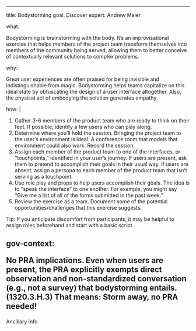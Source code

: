 
---
title: Bodystorming
goal: Discover
expert: Andrew Maier

what: <p>Bodystorming is brainstorming with the body. It’s an improvisational exercise that helps members of the project team transform themselves into members of the community being served, allowing them to better conceive of contextually relevant solutions to complex problems.</p>

why: <p>Great user experiences are often praised for being invisible and indistinguishable from magic. Bodystorming helps teams capitalize on this ideal state by obfuscating the design of a user interface altogether. Also, the physical act of embodying the solution generates empathy.</p>

how: |
    <ol>
      <li>Gather 3-6 members of the product team who are ready to think on their feet. If possible, identify a few users who can play along.</li>
      <li>Determine where you’ll hold the session. Bringing the project team to the user’s environment is ideal. A conference room that models that environment could also work. Record the session.</li>
      <li>Assign each member of the product team to one of the interfaces, or “touchpoints,” identified in your user’s journey. If users are present, ask them to pretend to accomplish their goals in their usual way. If users are absent, assign a persona to each member of the product team that isn’t serving as a touchpoint.</li>
      <li>Use role play and props to help users accomplish their goals. The idea is to “speak the interface” to one another. For example, you might say “Give me a list of all of the forms submitted in the past week.”</li>
      <li>Review the exercise as a team. Document some of the potential opportunities/challenges that this exercise suggests.</li>
    </ol>
    <p>Tip: If you anticipate discomfort from participants, it may be helpful to assign roles beforehand and start with a basic script.</p>

gov-context: 
	<p> No PRA implications. Even when users are present, the PRA explicitly exempts direct observation and non-standardized conversation (e.g., not a survey) that bodystorming entails. (1320.3.H.3) That means: Storm away, no PRA needed! </p>
---

Ancillary info